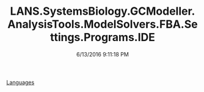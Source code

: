 ﻿---
title: LANS.SystemsBiology.GCModeller.AnalysisTools.ModelSolvers.FBA.Settings.Programs.IDE
date: 6/13/2016 9:11:18 PM
---

[Languages](T-LANS.SystemsBiology.GCModeller.AnalysisTools.ModelSolvers.FBA.Settings.Programs.IDE.Languages.html)
